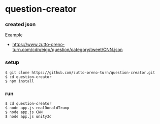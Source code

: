 # question-creator

### created json
Example
- https://www.zutto-oreno-turn.com/cdn/eigo/question/category/tweet/CNN.json

### setup
```
$ git clone https://github.com/zutto-oreno-turn/question-creator.git
$ cd question-creator
$ npm install
```

### run
```
$ cd question-creator
$ node app.js realDonaldTrump
$ node app.js CNN
$ node app.js unity3d
```
